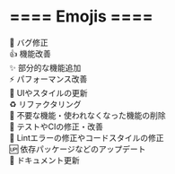 
# ==== Emojis ====
 🐛 バグ修正  
 👍  機能改善  
 ✨  部分的な機能追加  
 ⚡️  パフォーマンス改善  
 💄  UIやスタイルの更新  
 ♻️   リファクタリング  
 🚿  不要な機能・使われなくなった機能の削除  
 💚  テストやCIの修正・改善  
 👕  Lintエラーの修正やコードスタイルの修正  
 🆙  依存パッケージなどのアップデート  
 📝  ドキュメント更新  
